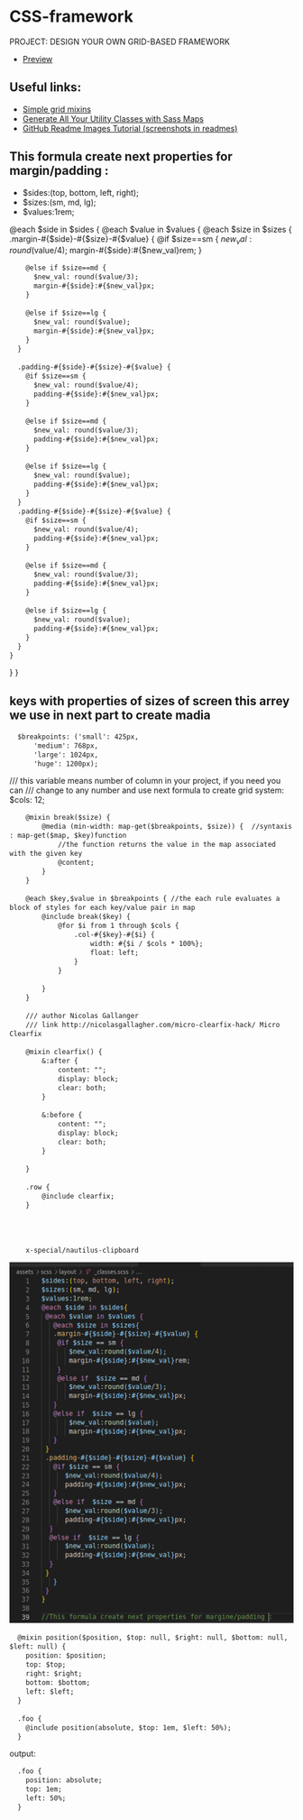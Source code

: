 # CSS-framework
PROJECT: DESIGN YOUR OWN GRID-BASED FRAMEWORK
- [Preview](https://anna-myzukina.github.io/CSS-framework/)

## Useful links:
- [Simple grid mixins](http://thesassway.com/intermediate/simple-grid-mixins)
- [Generate All Your Utility Classes with Sass Maps](https://frontstuff.io/generate-all-your-utility-classes-with-sass-maps)
- [GitHub Readme Images Tutorial (screenshots in readmes)](https://www.google.com/search?q=add+screenshots+to+github+readme&oq=add+scre&aqs=chrome.0.69i59j69i57j0l4.2782j0j7&sourceid=chrome&ie=UTF-8)
## This formula create next properties for margin/padding : 
* $sides:(top, bottom, left, right);
* $sizes:(sm, md, lg);
* $values:1rem;

@each $side in $sides {
  @each $value in $values {
    @each $size in $sizes {
      .margin-#{$side}-#{$size}-#{$value} {
        @if $size==sm {
          $new_val: round($value/4);
          margin-#{$side}:#{$new_val}rem;
        }

        @else if $size==md {
          $new_val: round($value/3);
          margin-#{$side}:#{$new_val}px;
        }

        @else if $size==lg {
          $new_val: round($value);
          margin-#{$side}:#{$new_val}px;
        }
      }

      .padding-#{$side}-#{$size}-#{$value} {
        @if $size==sm {
          $new_val: round($value/4);
          padding-#{$side}:#{$new_val}px;
        }

        @else if $size==md {
          $new_val: round($value/3);
          padding-#{$side}:#{$new_val}px;
        }

        @else if $size==lg {
          $new_val: round($value);
          padding-#{$side}:#{$new_val}px;
        }
      }
      .padding-#{$side}-#{$size}-#{$value} {
        @if $size==sm {
          $new_val: round($value/4);
          padding-#{$side}:#{$new_val}px;
        }

        @else if $size==md {
          $new_val: round($value/3);
          padding-#{$side}:#{$new_val}px;
        }

        @else if $size==lg {
          $new_val: round($value);
          padding-#{$side}:#{$new_val}px;
        }
      }
    }
  }
}



##  keys with properties of sizes of screen this arrey we use in next part to create madia
      $breakpoints: ('small': 425px,
          'medium': 768px,
          'large': 1024px,
          'huge': 1200px);

/// this variable means number of column in your project, if you need you can
///  change to any number and use next formula to create grid system:
        $cols: 12;

        @mixin break($size) {
            @media (min-width: map-get($breakpoints, $size)) {  //syntaxis : map-get($map, $key)function 
                //the function returns the value in the map associated with the given key
                @content;
            }
        }

        @each $key,$value in $breakpoints { //the each rule evaluates a block of styles for each key/value pair in map
            @include break($key) {
                @for $i from 1 through $cols {
                    .col-#{$key}-#{$i} {
                        width: #{$i / $cols * 100%};
                        float: left;
                    }
                }

            }
        }

        /// author Nicolas Gallanger
        /// link http://nicolasgallagher.com/micro-clearfix-hack/ Micro Clearfix

        @mixin clearfix() {
            &:after {
                content: "";
                display: block;
                clear: both;
            }

            &:before {
                content: "";
                display: block;
                clear: both;
            }

        }

        .row {
            @include clearfix;
        }
        
        
        
        
        x-special/nautilus-clipboard


![github-small](assets/img/Screenshot%20from%202019-08-23%2014-13-48.png)



      @mixin position($position, $top: null, $right: null, $bottom: null, $left: null) {
        position: $position;
        top: $top;
        right: $right;
        bottom: $bottom;
        left: $left;
      }

      .foo {
        @include position(absolute, $top: 1em, $left: 50%);
      }
      
output:

      .foo {
        position: absolute;
        top: 1em;
        left: 50%;
      }

